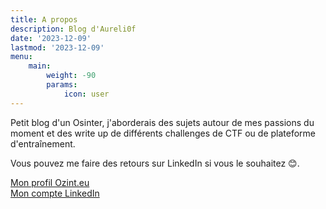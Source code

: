 ```yaml
---
title: A propos
description: Blog d'Aureli0f
date: '2023-12-09'
lastmod: '2023-12-09'
menu:
    main: 
        weight: -90
        params:
            icon: user
---
```


Petit blog d'un Osinter, j'aborderais des sujets autour de mes passions du moment et des write up de différents challenges de CTF ou de plateforme d'entraînement.

Vous pouvez me faire des retours sur LinkedIn si vous le souhaitez 😊.

[Mon profil Ozint.eu](https://ozint.eu/ozinter/4298/)</br>
[Mon compte LinkedIn](https://www.linkedin.com/in/corentin-huvelin/)